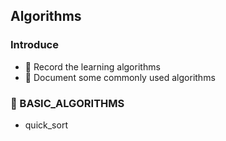 ## Algorithms

### Introduce

- 🧮 Record the learning algorithms
- 📮 Document some commonly used algorithms

### 🦄 BASIC_ALGORITHMS

  - quick_sort
